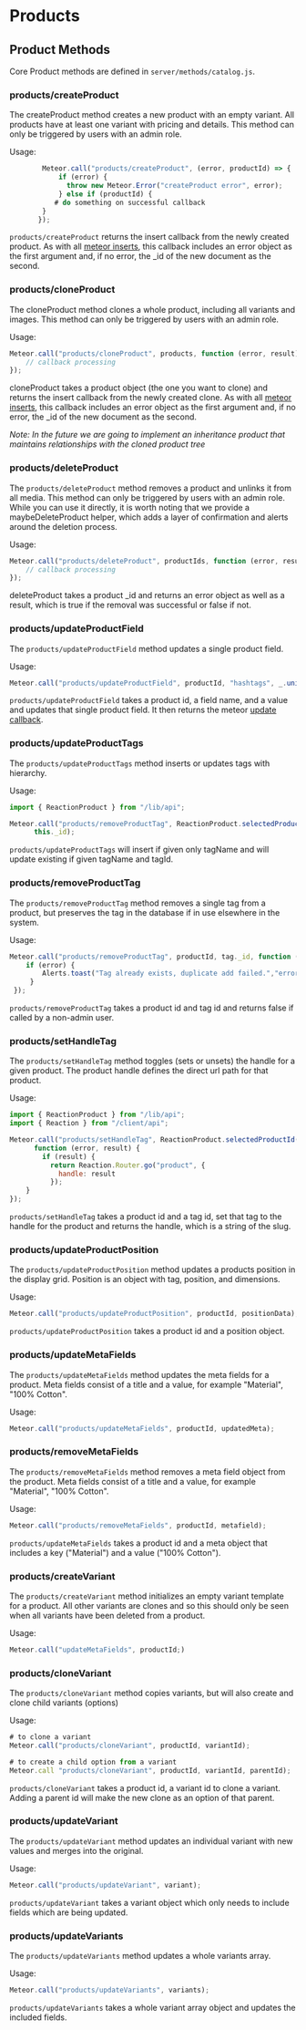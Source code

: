 # Products
## Product Methods
Core Product methods are defined in `server/methods/catalog.js`.


### products/createProduct
The createProduct method creates a new product with an empty variant. All products have at least one variant with pricing and details. This method can only be triggered by users with an admin role.

Usage:

```js
        Meteor.call("products/createProduct", (error, productId) => {
            if (error) {
              throw new Meteor.Error("createProduct error", error);
            } else if (productId) {
		   # do something on successful callback
		}
       });
```

`products/createProduct` returns the insert callback from the newly created product. As with all [meteor inserts](https://docs.meteor.com/#insert), this callback includes an error object as the first argument and, if no error, the _id of the new document as the second.

### products/cloneProduct
The cloneProduct method clones a whole product, including all variants and images. This method can only be triggered by users with an admin role.

Usage:

```js
Meteor.call("products/cloneProduct", products, function (error, result) {
	// callback processing
});
```

cloneProduct takes a product object (the one you want to clone) and returns the insert callback from the newly created clone. As with all [meteor inserts](https://docs.meteor.com/#insert), this callback includes an error object as the first argument and, if no error, the _id of the new document as the second.

_Note: In the future we are going to implement an inheritance product that maintains relationships with the cloned product tree_

### products/deleteProduct
The `products/deleteProduct` method removes a product and unlinks it from all media. This method can only be triggered by users with an admin role. While you can use it directly, it is worth noting that we provide a maybeDeleteProduct helper, which adds a layer of confirmation and alerts around the deletion process.

Usage:

```js
Meteor.call("products/deleteProduct", productIds, function (error, result) {
	// callback processing
});
```

deleteProduct takes a product _id and returns an error object as well as a result, which is true if the removal was successful or false if not.

### products/updateProductField
The `products/updateProductField` method updates a single product field.

Usage:

```js
Meteor.call("products/updateProductField", productId, "hashtags", _.uniq(tagIds));
```

`products/updateProductField` takes a product id, a field name, and a value and updates that single product field. It then returns the meteor [update callback](https://docs.meteor.com/#update).

### products/updateProductTags
The `products/updateProductTags` method inserts or updates tags with hierarchy.

Usage:

```js
import { ReactionProduct } from "/lib/api";

Meteor.call("products/removeProductTag", ReactionProduct.selectedProductId(),
      this._id);
```

`products/updateProductTags` will insert if given only tagName and will update existing if given tagName and tagId.

### products/removeProductTag
The `products/removeProductTag` method removes a single tag from a product, but preserves the tag in the database if in use elsewhere in the system.

Usage:

```js
Meteor.call("products/removeProductTag", productId, tag._id, function (error) {
	if (error) {
		Alerts.toast("Tag already exists, duplicate add failed.","error");
	 }
 });
```

`products/removeProductTag` takes a product id and tag id and returns false if called by a non-admin user.

### products/setHandleTag
The `products/setHandleTag` method toggles (sets or unsets) the handle for a given product. The product handle defines the direct url path for that product.

Usage:

```js
import { ReactionProduct } from "/lib/api";
import { Reaction } from "/client/api";

Meteor.call("products/setHandleTag", ReactionProduct.selectedProductId(), this._id,
      function (error, result) {
        if (result) {
          return Reaction.Router.go("product", {
            handle: result
          });
	}
});
```

`products/setHandleTag` takes a product id and a tag id, set that tag to the handle for the product and returns the handle, which is a string of the slug.

### products/updateProductPosition
The `products/updateProductPosition` method updates a products position in the display grid. Position is an object with tag, position, and dimensions.

Usage:

```js
Meteor.call("products/updateProductPosition", productId, positionData);
```

`products/updateProductPosition` takes a product id and a position object.

### products/updateMetaFields
The `products/updateMetaFields` method updates the meta fields for a product. Meta fields consist of a title and a value, for example "Material", "100% Cotton".

Usage:

```js
Meteor.call("products/updateMetaFields", productId, updatedMeta);
```

### products/removeMetaFields
The `products/removeMetaFields` method removes a meta field object from the product. Meta fields consist of a title and a value, for example "Material", "100% Cotton".

Usage:

```js
Meteor.call("products/removeMetaFields", productId, metafield);
```

`products/updateMetaFields` takes a product id and a meta object that includes a key ("Material") and a value ("100% Cotton").

### products/createVariant
The `products/createVariant` method initializes an empty variant template for a product. All other variants are clones and so this should only be seen when all variants have been deleted from a product.

Usage:

```js
Meteor.call("updateMetaFields", productId;)
```

### products/cloneVariant
The `products/cloneVariant` method copies variants, but will also create and clone child variants (options)

Usage:

```js
# to clone a variant
Meteor.call("products/cloneVariant", productId, variantId);

# to create a child option from a variant
Meteor.call "products/cloneVariant", productId, variantId, parentId);
```

`products/cloneVariant` takes a product id, a variant id to clone a variant. Adding a parent id will make the new clone as an option of that parent.

### products/updateVariant
The `products/updateVariant` method updates an individual variant with new values and merges into the original.

Usage:

```js
Meteor.call("products/updateVariant", variant);
```

`products/updateVariant` takes a variant object which only needs to include fields which are being updated.

### products/updateVariants
The `products/updateVariants` method updates a whole variants array.

Usage:

```js
Meteor.call("products/updateVariants", variants);
```

`products/updateVariants` takes a whole variant array object and updates the included fields.
